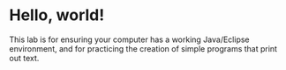 # Hello, world!

This lab is for ensuring your computer has a working Java/Eclipse environment, and for practicing the creation of simple programs that print out text.
